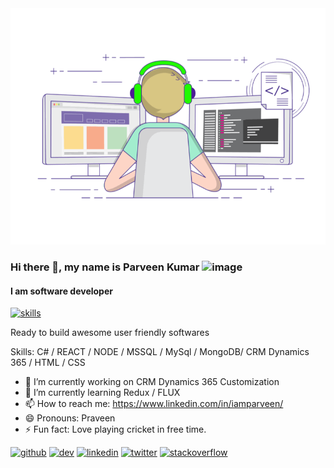 <img src="https://raw.githubusercontent.com/devSouvik/devSouvik/master/gif3.gif" />

### Hi there 👋, my name is Parveen Kumar ![image](https://user-images.githubusercontent.com/15323217/109928068-0fd97380-7ceb-11eb-8bf0-e60af3a1c882.png)

#### I am software developer
[<img src='https://github-readme-stats.vercel.app/api/top-langs/?username=praveent696&layout=compact' alt='skills' height='200'>](https://github-readme-stats.vercel.app/api/top-langs/?username=praveent696&layout=compact) 


Ready to build awesome user friendly softwares

Skills: C# / REACT / NODE / MSSQL / MySql / MongoDB/ CRM Dynamics 365 / HTML / CSS

- 🔭 I’m currently working on CRM Dynamics 365 Customization  
- 🌱 I’m currently learning Redux  / FLUX 
- 📫 How to reach me: https://www.linkedin.com/in/iamparveen/ 
- 😄 Pronouns: Praveen 
- ⚡ Fun fact: Love playing cricket in free time. 


[<img src='https://cdn.jsdelivr.net/npm/simple-icons@3.0.1/icons/github.svg' alt='github' height='40'>](https://github.com/praveent696)  [<img src='https://cdn.jsdelivr.net/npm/simple-icons@3.0.1/icons/dev-dot-to.svg' alt='dev' height='40'>](https://dev.to/@praveent696)  [<img src='https://cdn.jsdelivr.net/npm/simple-icons@3.0.1/icons/linkedin.svg' alt='linkedin' height='40'>](https://www.linkedin.com/in/iamparveen/)  [<img src='https://cdn.jsdelivr.net/npm/simple-icons@3.0.1/icons/twitter.svg' alt='twitter' height='40'>](https://twitter.com/praveent696)  [<img src='https://cdn.jsdelivr.net/npm/simple-icons@3.0.1/icons/stackoverflow.svg' alt='stackoverflow' height='40'>](https://stackoverflow.com/users/5528943/parveen-kumar)  

